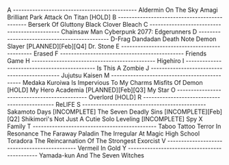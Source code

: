 A ---------------------------------------------
  Aldermin On The Sky
  Amagi Brilliant Park
  Attack On Titan [HOLD]
B ---------------------------------------------
  Berserk Of Gluttony
  Black Clover
  Bleach
C ---------------------------------------------
  Chainsaw Man
  Cyberpunk 2077: Edgerunners
D ---------------------------------------------
  D-Frag
  Dandadan
  Death Note
  Demon Slayer [PLANNED][Feb][Q4]
  Dr. Stone
E ---------------------------------------------
  Erased
F ---------------------------------------------
  Friends Game
H ---------------------------------------------
  Higehiro
I ---------------------------------------------
  Is This A Zombie
J ---------------------------------------------
  Jujutsu Kaisen
M ---------------------------------------------
  Medaka Kuroiwa Is Impervious To My Charms
  Misfits Of Demon [HOLD]
  My Hero Academia [PLANNED][Feb][Q3]
  My Star
O ---------------------------------------------
  Overlord [HOLD]
R ---------------------------------------------
  ReLIFE
S ---------------------------------------------
  Sakamoto Days [INCOMPLETE]
  The Seven Deadly Sins [INCOMPLETE][Feb][Q2]
  Shikimori's Not Just A Cutie
  Solo Leveling [INCOMPLETE]
  Spy X Family
T ---------------------------------------------
  Taboo Tattoo
  Terror In Resonance
  The Faraway Paladin
  The Irregular At Magic High School
  Toradora
  The Reincarnation Of The Strongest Exorcist
V ---------------------------------------------
  Vermeil In Gold
Y ---------------------------------------------
  Yamada-kun And The Seven Witches
